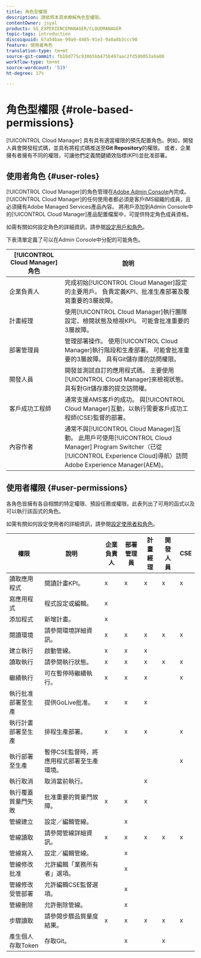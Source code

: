 ```yaml
---
title: 角色型權限
description: 請依照本頁來瞭解角色型權限。
contentOwner: jsyal
products: SG_EXPERIENCEMANAGER/CLOUDMANAGER
topic-tags: introduction
discoiquuid: 67a54bae-99a9-4405-91e3-9a0a8b3ccc98
feature: 使用者角色
translation-type: tm+mt
source-git-commit: fb10d775c930b5bb475b497aac2fd59b053a9a00
workflow-type: tm+mt
source-wordcount: '519'
ht-degree: 17%

---
```



# 角色型權限 {#role-based-permissions}

[!UICONTROL Cloud Manager] 具有具有適當權限的預先配置角色。例如，開發人員會開發程式碼，並具有將程式碼推送至&#x200B;**Git Repository**&#x200B;的權限。 或者，企業擁有者擁有不同的權限，可讓他們定義關鍵績效指標(KPI)並批准部署。

## 使用者角色 {#user-roles}

[!UICONTROL Cloud Manager]的角色管理在[Adobe Admin Console](https://helpx.adobe.com/tw/enterprise/using/admin-console.html)內完成。 [!UICONTROL Cloud Manager]的任何使用者都必須是客戶IMS組織的成員，且必須擁有Adobe Managed Services產品內容。 將用戶添加到Admin Console中的[!UICONTROL Cloud Manager]產品配置檔案中，可提供特定角色成員資格。

如需有關如何設定角色的詳細資訊，請參閱[設定用戶和角色](setting-up-users-and-roles.md)。

下表清單定義了可以在Admin Console中分配的可能角色。

| **[!UICONTROL Cloud Manager]角色** | **說明** |
|---|---|
| 企業負責人 | 完成初始[!UICONTROL Cloud Manager]設定的主要用戶。 負責定義KPI、批准生產部署及覆寫重要的3層故障。 |
| 計畫經理 | 使用[!UICONTROL Cloud Manager]執行團隊設定、檢閱狀態及檢視KPI。 可能會批准重要的3層故障。 |
| 部署管理員 | 管理部署操作。 使用[!UICONTROL Cloud Manager]執行階段和生產部署。 可能會批准重要的3層故障。 具有Git儲存庫的訪問權限。 |
| 開發人員 | 開發並測試自訂的應用程式碼。 主要使用[!UICONTROL Cloud Manager]來檢視狀態。 具有對Git儲存庫的提交訪問權。 |
| 客戶成功工程師 | 通常支援AMS客戶的成功。 與[!UICONTROL Cloud Manager]互動，以執行需要客戶成功工程師(CSE)監督的部署。 |
| 內容作者 | 通常不與[!UICONTROL Cloud Manager]互動。 此用戶可使用[!UICONTROL Cloud Manager] Program Switcher（已從[!UICONTROL Experience Cloud]導航）訪問Adobe Experience Manager(AEM)。 |

## 使用者權限 {#user-permissions}

各角色皆擁有各自相關的特定權限、預設任務或權限。此表列出了可用的函式以及可以執行該函式的角色。

如需有關如何設定使用者的詳細資訊，請參閱[設定使用者和角色](setting-up-users-and-roles.md)。

| 權限 | 說明 | 企業負責人 | 部署管理員 | 計畫經理 | 開發人員 | CSE |
|--- |--- |--- |--- |--- |--- |--- |
| 讀取應用程式 | 閱讀計畫KPI。 | x | x | x | x | x |
| 寫應用程式 | 程式設定或編輯。 | x |  |  |  |  |
| 添加程式 | 新增計畫。 | x |  |  |  |  |
| 閱讀環境 | 請參閱環境詳細資訊。 | x | x | x | x | x |
| 建立執行 | 啟動管線。 | x | x | x |  |  |
| 讀取執行 | 請參閱執行狀態。 | x | x | x | x | x |
| 繼續執行 | 可在暫停時繼續執行。 | x | x | x |  | x |
| 執行批准部署至生產 | 提供GoLive批准。 | x | x | x |  |  |
| 執行計畫部署至生產 | 排程生產部署。 | x | x | x |  | x |
| 執行部署至生產 | 暫停CSE監督時，將應用程式部署至生產環境。 |  |  |  |  | x |
| 執行取消 | 取消當前執行。 |  |  | x |  |  |
| 執行覆蓋質量門失敗 | 批准重要的質量門故障。 | x | x | x |  |  |
| 管線建立 | 設定／編輯管線。 |  | x |  |  |  |
| 管線讀取 | 請參閱管線詳細資訊。 | x | x | x | x | x |
| 管線寫入 | 設定／編輯管線。 |  | x |  |  |  |
| 管線修改批准 | 允許編輯「業務所有者」選項。 |  | x |  |  |  |
| 管線修改受管部署 | 允許編輯CSE監督選項。 |  | x |  |  |  |
| 管線刪除 | 允許刪除管線。 |  | x |  |  |  |
| 步驟讀取 | 請參閱步驟品質量度結果。 | x | x | x | x | x |
| 產生個人存取Token | 存取Git。 |  | x |  | x |  |


